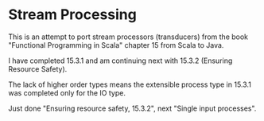 Stream Processing
=================

This is an attempt to port stream processors (transducers) from the book "Functional Programming in Scala" chapter 15 from Scala to Java.

I have completed 15.3.1 and am continuing next with 15.3.2 (Ensuring Resource Safety).

The lack of higher order types means the extensible process type in 15.3.1 was completed only for the IO type.


Just done "Ensuring resource safety, 15.3.2", next "Single input processes".

